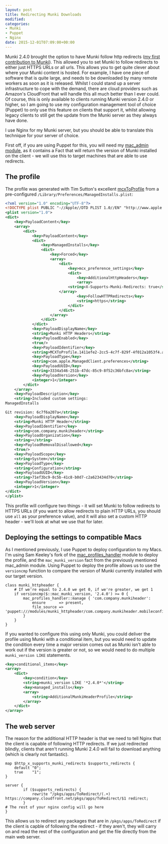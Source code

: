 ```yaml
---
layout: post
title: Redirecting Munki Downloads
modified:
categories: 
- Munki
- Puppet
- Nginx
date: 2015-12-01T07:09:00+00:00
---
```


Munki 2.4.0 brought the option to have Munki follow http redirects ([my first contribution to Munki](https://github.com/munki/munki/pull/530)). This allowed you to set Munki to follow redirects to either just HTTPS URLs or all urls. This allows you to get quite clever about where your Munki content is hosted. For example, I have one piece of software that is quite large, and needs to be downloaded by many remote workers as soon as it is released. Whilst I could stand up a server infrastructure to cope with the demand, there are cloud providers such as Amazon's CloudFront that will handle this all much better than I ever could. Of course, this is only available to clients running Munki version 2.4.0 or higher, so I am going to use my configuration management tool of choice (Puppet) to only use this feature on clients that support it, whilst allowing legacy clients to still get the update from the Munki server as they always have done. <!-- more -->

I use Nginx for my Munki server, but you should be able to translate this technique for your server of choice.

First off, if you are using Puppet for this, you will need my [mac_admin module](https://github.com/grahamgilbert/puppet-mac_admin), as it contains a Fact that will return the version of Munki installed on the client - we will use this to target machines that are able to use redirects.

## The profile

The profile was generated with Tim Sutton's excellent [mcxToProfile](https://github.com/timsutton/mcxToProfile) from a pre-configured `/Library/Preferences/ManagedInstalls.plist`:

``` xml
<?xml version="1.0" encoding="UTF-8"?>
<!DOCTYPE plist PUBLIC "-//Apple//DTD PLIST 1.0//EN" "http://www.apple.com/DTDs/PropertyList-1.0.dtd">
<plist version="1.0">
<dict>
    <key>PayloadContent</key>
    <array>
        <dict>
            <key>PayloadContent</key>
            <dict>
                <key>ManagedInstalls</key>
                <dict>
                    <key>Forced</key>
                    <array>
                        <dict>
                            <key>mcx_preference_settings</key>
                            <dict>
                                <key>AdditionalHttpHeaders</key>
                                <array>
                            <string>X-Supports-Munki-Redirects: true</string>
                        </array>
                                <key>FollowHTTPRedirects</key>
                                <string>https</string>
                            </dict>
                        </dict>
                    </array>
                </dict>
            </dict>
            <key>PayloadDisplayName</key>
            <string>Munki HTTP Headers</string>
            <key>PayloadEnabled</key>
            <true/>
            <key>PayloadIdentifier</key>
            <string>MCXToProfile.1411efe2-2cc5-4c7f-829f-4f012a1053f4.alacarte.customsettings.3334a546-251b-47dc-85c9-8f52c36bfc8a</string>
            <key>PayloadType</key>
            <string>com.apple.ManagedClient.preferences</string>
            <key>PayloadUUID</key>
            <string>3334a546-251b-47dc-85c9-8f52c36bfc8a</string>
            <key>PayloadVersion</key>
            <integer>1</integer>
        </dict>
    </array>
    <key>PayloadDescription</key>
    <string>Included custom settings:
ManagedInstalls

Git revision: 6c7f6a207a</string>
    <key>PayloadDisplayName</key>
    <string>Munki HTTP Header</string>
    <key>PayloadIdentifier</key>
    <string>com.company.munkiheader</string>
    <key>PayloadOrganization</key>
    <string></string>
    <key>PayloadRemovalDisallowed</key>
    <true/>
    <key>PayloadScope</key>
    <string>System</string>
    <key>PayloadType</key>
    <string>Configuration</string>
    <key>PayloadUUID</key>
    <string>71ef3bc9-8c5b-41c8-b0d7-c2a623434d70</string>
    <key>PayloadVersion</key>
    <integer>1</integer>
</dict>
</plist>
```

This profile will configure two things - it will set Munki to follow redirects to HTTPS URLs (if you want to allow redirects to plain HTTP URLs, you should use `all` as your preference value), and it will also set a custom HTTP header - we'll look at what we use that for later.

## Deploying the settings to compatible Macs

As I mentioned previously, I use Puppet to deploy configuration to my Macs. I'm using Sam Keeley's fork of the [mac_profiles_handler](https://github.com/keeleysam/puppet-mac_profiles_handler) module to deploy the profile, and the `mac_munki_version` fact from the previously mentioned mac_admin module. Using Puppet to deploy the profile allows us to use the `versioncmp` function to compare the version of Munki currently installed with our target version.

``` puppet
class munki_httpheader {
    # If we're equal to 2.4.0 we get 0, if we're greater, we get 1
    if versioncmp($::mac_munki_version, '2.4.0') >= 0 {
        mac_profiles_handler::manage { 'com.company.munkiheader':
            ensure      => present,
            file_source => 'puppet:///modules/munki_httpheader/com.company.munkiheader.mobileconfig',
        }
    }
}
```

If you wanted to configure this using only Munki, you could deliver the profile using Munki with a conditional item, but you would need to update the condition every time a major version comes out as Munki isn't able to work out if the version is greater or not, so we would need to do multiple `munki_version LIKE` statements.

``` xml
<key>conditional_items</key>
<array>
    <dict>
        <key>condition</key>
        <string>munki_version LIKE '*2.4.0*'</string>
        <key>managed_installs</key>
        <array>
            <string>AdditionalMunkiHeaderProfile</string>
        </array>
    </dict>
</array>
```

## The web server

The reason for the additional HTTP header is that we need to tell Nginx that the client is capable of following HTTP redirects. If we just redirected blindly, clients that aren't running Munki 2.4.0 will fail to download anything (which is clearly not fantastic).

``` nginx
map $http_x_supports_munki_redirects $supports_redirects {
    default "0";
    true    "1";
}

server {
        if ($supports_redirects) {
            rewrite ^/pkgs/apps/ToRedirect/(.+) https://company.cloudfront.net/pkgs/apps/ToRedirect/$1 redirect;
        }
# The rest of your nginx config will go here
}
```

This allows us to redirect any packages that are in `/pkgs/apps/ToRedirect` if the client is capble of following the redirect - if they aren't, they will carry on and read the rest of the configuration and get the file directly from the main web server.